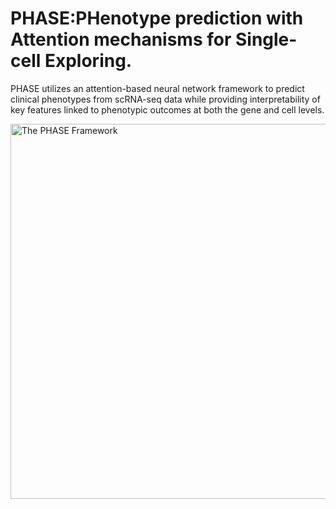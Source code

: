 # PHASE:PHenotype prediction with Attention mechanisms for Single-cell Exploring.
PHASE utilizes an attention-based neural network framework to predict clinical phenotypes from scRNA-seq data while providing interpretability of key features linked to phenotypic outcomes at both the gene and cell levels.

<img src="./images/screenshot.png](https://github.com/wuqinhua/PHASE/blob/main/Overview%20of%20PHASE.png" alt="The PHASE Framework" width="600"/>
